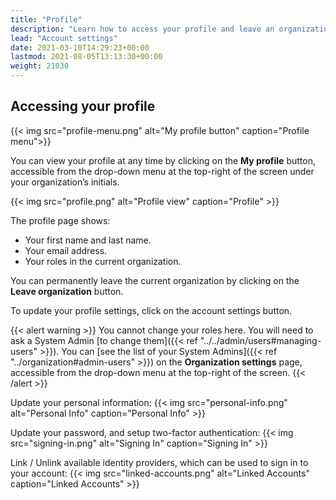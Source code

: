 ```yaml
---
title: "Profile"
description: "Learn how to access your profile and leave an organization."
lead: "Account settings"
date: 2021-03-10T14:29:23+00:00
lastmod: 2021-08-05T13:13:30+00:00
weight: 21030
---
```


## Accessing your profile

{{< img src="profile-menu.png" alt="My profile button" caption="Profile menu">}}

You can view your profile at any time by clicking on the **My profile** button, accessible from the drop-down menu at the top-right of the screen under your organization’s initials.

{{< img src="profile.png" alt="Profile view" caption="Profile" >}}

The profile page shows:

- Your first name and last name.
- Your email address.
- Your roles in the current organization.

You can permanently leave the current organization by clicking on the **Leave organization** button.

To update your profile settings, click on the account settings button.

{{< alert warning >}}
You cannot change your roles here. You will need to ask a System Admin [to change them]({{< ref "../../admin/users#managing-users" >}}).
You can [see the list of your System Admins]({{< ref "../organization#admin-users" >}}) on the **Organization settings** page, accessible
from the drop-down menu at the top-right of the screen.
{{< /alert >}}

Update your personal information:
{{< img src="personal-info.png" alt="Personal Info" caption="Personal Info" >}}

Update your password, and setup two-factor authentication:
{{< img src="signing-in.png" alt="Signing In" caption="Signing In" >}}

Link / Unlink available identity providers, which can be used to sign in to your account:
{{< img src="linked-accounts.png" alt="Linked Accounts" caption="Linked Accounts" >}}

